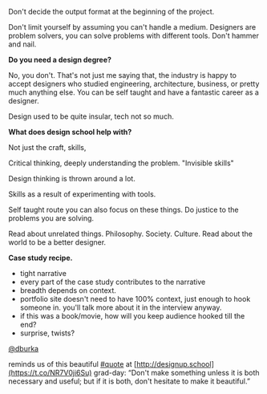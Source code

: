 Don't decide the output format at the beginning of the project.

Don't limit yourself by assuming you can't handle a medium. Designers are problem solvers, you can solve problems with different tools. Don't hammer and nail.


**Do you need a design degree?**

No, you don't. That's not just me saying that, the industry is happy to accept designers who studied engineering, architecture, business, or pretty much anything else. You can be self taught and have a fantastic career as a designer.

Design used to be quite insular, tech not so much. 



**What does design school help with?**

Not just the craft, skills, 

Critical thinking, deeply understanding the problem. "Invisible skills"

Design thinking is thrown around a lot. 

Skills as a result of experimenting with tools. 


Self taught route you can also focus on these things. Do justice to the problems you are solving. 

Read about unrelated things. Philosophy. Society. Culture. Read about the world to be a better designer. 


**Case study recipe.**

- tight narrative
- every part of the case study contributes to the narrative
- breadth depends on context.
- portfolio site doesn't need to have 100% context, just enough to hook someone in. you'll talk more about it in the interview anyway. 
- if this was a book/movie, how will you keep audience hooked till the end? 
- surprise, twists?


[@dburka](https://twitter.com/dburka)

reminds us of this beautiful [#quote](https://twitter.com/hashtag/quote?src=hashtag_click) at [http://designup.school](https://t.co/NR7V0ji6Su) grad-day: “Don't make something unless it is both necessary and useful; but if it is both, don't hesitate to make it beautiful.”